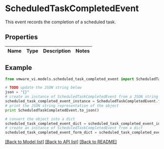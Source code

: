 # ScheduledTaskCompletedEvent

This event records the completion of a scheduled task. 

## Properties
Name | Type | Description | Notes
------------ | ------------- | ------------- | -------------

## Example

```python
from vmware_vi.models.scheduled_task_completed_event import ScheduledTaskCompletedEvent

# TODO update the JSON string below
json = "{}"
# create an instance of ScheduledTaskCompletedEvent from a JSON string
scheduled_task_completed_event_instance = ScheduledTaskCompletedEvent.from_json(json)
# print the JSON string representation of the object
print ScheduledTaskCompletedEvent.to_json()

# convert the object into a dict
scheduled_task_completed_event_dict = scheduled_task_completed_event_instance.to_dict()
# create an instance of ScheduledTaskCompletedEvent from a dict
scheduled_task_completed_event_form_dict = scheduled_task_completed_event.from_dict(scheduled_task_completed_event_dict)
```
[[Back to Model list]](../README.md#documentation-for-models) [[Back to API list]](../README.md#documentation-for-api-endpoints) [[Back to README]](../README.md)


